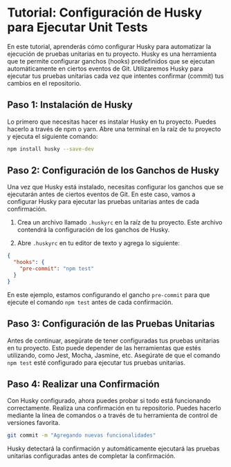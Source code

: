 # Tutorial: Configuración de Husky para Ejecutar Unit Tests

En este tutorial, aprenderás cómo configurar Husky para automatizar la ejecución de pruebas unitarias en tu proyecto. Husky es una herramienta que te permite configurar ganchos (hooks) predefinidos que se ejecutan automáticamente en ciertos eventos de Git. Utilizaremos Husky para ejecutar tus pruebas unitarias cada vez que intentes confirmar (commit) tus cambios en el repositorio.

## Paso 1: Instalación de Husky

Lo primero que necesitas hacer es instalar Husky en tu proyecto. Puedes hacerlo a través de npm o yarn. Abre una terminal en la raíz de tu proyecto y ejecuta el siguiente comando:

```bash
npm install husky --save-dev
```

## Paso 2: Configuración de los Ganchos de Husky

Una vez que Husky está instalado, necesitas configurar los ganchos que se ejecutarán antes de ciertos eventos de Git. En este caso, vamos a configurar Husky para ejecutar las pruebas unitarias antes de cada confirmación. 

1. Crea un archivo llamado `.huskyrc` en la raíz de tu proyecto. Este archivo contendrá la configuración de los ganchos de Husky.

2. Abre `.huskyrc` en tu editor de texto y agrega lo siguiente:

```json
{
  "hooks": {
    "pre-commit": "npm test"
  }
}
```

En este ejemplo, estamos configurando el gancho `pre-commit` para que ejecute el comando `npm test` antes de cada confirmación.

## Paso 3: Configuración de las Pruebas Unitarias

Antes de continuar, asegúrate de tener configuradas tus pruebas unitarias en tu proyecto. Esto puede depender de las herramientas que estés utilizando, como Jest, Mocha, Jasmine, etc. Asegúrate de que el comando `npm test` esté configurado para ejecutar tus pruebas unitarias.

## Paso 4: Realizar una Confirmación

Con Husky configurado, ahora puedes probar si todo está funcionando correctamente. Realiza una confirmación en tu repositorio. Puedes hacerlo mediante la línea de comandos o a través de tu herramienta de control de versiones favorita.

```bash
git commit -m "Agregando nuevas funcionalidades"
```

Husky detectará la confirmación y automáticamente ejecutará las pruebas unitarias configuradas antes de completar la confirmación.